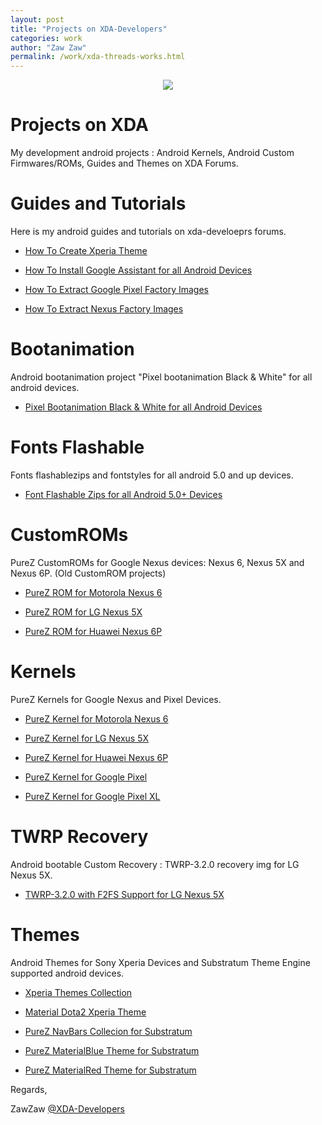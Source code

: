 ```yaml
---
layout: post
title: "Projects on XDA-Developers"
categories: work
author: "Zaw Zaw"
permalink: /work/xda-threads-works.html
---
```


<p align="center"> 
  <img src="https://s20.postimg.cc/4qq51vcl9/xda-developers.png" /> 
</p>

# Projects on XDA
My development android projects : Android Kernels, Android Custom Firmwares/ROMs, Guides and Themes on XDA Forums.


# Guides and Tutorials
Here is my android guides and tutorials on xda-develoeprs forums.

- [How To Create Xperia Theme](https://forum.xda-developers.com/crossdevice-dev/sony-themes-apps/guie-how-to-create-xperia-theme-sony-t3570259)

- [How To Install Google Assistant for all Android Devices](https://forum.xda-developers.com/nexus-5x/themes-apps/mod-google-assistant-7-0-device-t3536358)

- [How To Extract Google Pixel Factory Images](https://forum.xda-developers.com/pixel/how-to/guide-how-to-extract-pixel-factory-t3563696)

- [How To Extract Nexus Factory Images](https://forum.xda-developers.com/nexus-5x/general/guide-how-to-extract-nexus-factory-image-t3562665)


# Bootanimation
Android bootanimation project "Pixel bootanimation Black & White" for all android devices.

- [Pixel Bootanimation Black & White for all Android Devices](https://forum.xda-developers.com/crossdevice-dev/sony-themes-apps/bootanimation-official-google-pixel-t3480843/post69139140#post69139140)


# Fonts Flashable
Fonts flashablezips and fontstyles for all android 5.0 and up devices.

- [Font Flashable Zips for all Android 5.0+ Devices](https://forum.xda-developers.com/crossdevice-dev/sony-themes-apps/fonts-font-style-flashable-devices-t3532561)


# CustomROMs
PureZ CustomROMs for Google Nexus devices: Nexus 6, Nexus 5X and Nexus 6P. (Old CustomROM projects)

- [PureZ ROM for Motorola Nexus 6](https://forum.xda-developers.com/nexus-6/development/rom-purez-rom-purez-project-pixel-t3580752/post71631160#post71631160)

- [PureZ ROM for LG Nexus 5X](https://forum.xda-developers.com/nexus-5x/development/rom-pure-z-rom-stock-lg-nexus-5x-t3535719/post70490830#post70490830)

- [PureZ ROM for Huawei Nexus 6P](https://forum.xda-developers.com/nexus-6p/development/rom-purez-rom-simple-stability-pixel-t3576852/post71528241#post71528241)


# Kernels
PureZ Kernels for Google Nexus and Pixel Devices.

- [PureZ Kernel for Motorola Nexus 6](https://forum.xda-developers.com/nexus-6/development/kernel-purez-kernel-n6-v2-0-purezandroid-t3637808)

- [PureZ Kernel for LG Nexus 5X](https://forum.xda-developers.com/nexus-5x/development/kernel-purez-kernel-v2-0-purez-myanmar-t3627288)

- [PureZ Kernel for Huawei Nexus 6P](https://forum.xda-developers.com/nexus-6p/development/kernel-purez-kernel-v2-0-purezandroid-t3636909)

- [PureZ Kernel for Google Pixel](https://forum.xda-developers.com/pixel-xl/development/kernel-purez-kernel-google-pixel-pixel-t3742489)

- [PureZ Kernel for Google Pixel XL](https://forum.xda-developers.com/pixel-xl/development/kernel-purez-kernel-google-pixel-pixel-t3742489)


# TWRP Recovery
Android bootable Custom Recovery : TWRP-3.2.0 recovery img for LG Nexus 5X.

- [TWRP-3.2.0 with F2FS Support for LG Nexus 5X](https://forum.xda-developers.com/nexus-5x/development/recovery-twrp-3-1-1-f2fs-support-nexus-t3619850)


# Themes
Android Themes for Sony Xperia Devices and Substratum Theme Engine supported android devices.

- [Xperia Themes Collection](https://forum.xda-developers.com/crossdevice-dev/sony-themes-apps/list-xperia-theme-collection-lollipop-t3512183)

- [Material Dota2 Xperia Theme](https://forum.xda-developers.com/crossdevice-dev/sony-themes-apps/theme-xperian-material-dota2-theme-t3466680)

- [PureZ NavBars Collecion for Substratum](https://forum.xda-developers.com/android/themes/theme-purez-navbars-collection-t3539092)

- [PureZ MaterialBlue Theme for Substratum](https://forum.xda-developers.com/android/themes/theme-purez-materialblue-v1-0-t3649926)

- [PureZ MaterialRed Theme for Substratum](https://forum.xda-developers.com/android/themes/theme-purez-material-dark-theme-t3549024)


Regards,

ZawZaw [@XDA-Developers](https://forum.xda-developers.com/member.php?u=7581611)
